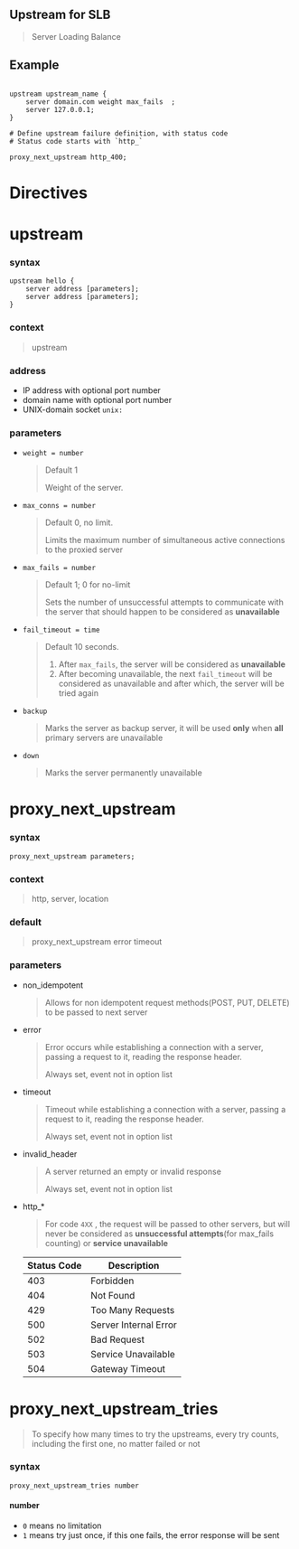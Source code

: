 Upstream for SLB
---

> Server Loading Balance

## Example

```nginx

upstream upstream_name {
    server domain.com weight max_fails  ;
    server 127.0.0.1;
}

# Define upstream failure definition, with status code
# Status code starts with `http_`

proxy_next_upstream http_400;

```

Directives
===

# upstream

### syntax

```nginx
upstream hello {
    server address [parameters];
    server address [parameters];
}
```

### context

> upstream

### address

- IP address with optional port number
- domain name with optional port number
- UNIX-domain socket `unix:`

### parameters

- `weight = number`

    > Default 1
    > 
    > Weight of the server.

- `max_conns = number`

    > Default 0, no limit.
    >
    > Limits the maximum number of simultaneous active connections to the proxied server

- `max_fails = number`

    > Default 1; 0 for no-limit
    > 
    > Sets the number of unsuccessful attempts to communicate with the server that should happen to be considered as **unavailable**

- `fail_timeout = time`

    > Default 10 seconds.
    > 
    > 1. After `max_fails`, the server will be considered as **unavailable**
    > 2. After becoming unavailable, the next `fail_timeout` will be considered as unavailable and after which, the server will be tried again

- `backup`

    > Marks the server as backup server, it will be used **only** when **all** primary servers are unavailable

- `down`
    
    > Marks the server permanently unavailable

# proxy_next_upstream

### syntax
    
```nginx
proxy_next_upstream parameters;
```

### context

> http, server, location

### default

> proxy_next_upstream error timeout

### parameters

- non_idempotent
    
    > Allows for non idempotent request methods(POST, PUT, DELETE) to be passed to next server

- error
    
    > Error occurs while establishing a connection with a server,
    > passing a request to it, reading the response header.
    > 
    > Always set, event not in option list

- timeout

    > Timeout while establishing a connection with a server,
    > passing a request to it, reading the response header.
    > 
    > Always set, event not in option list

- invalid_header

    > A server returned an empty or invalid response
    > 
    > Always set, event not in option list

- http_*
    
    > For code `4XX` , the request will be passed to other servers,
    > but will never be considered as
    > **unsuccessful attempts**(for max_fails counting)
    > or **service unavailable**

    Status Code |Description
    ---         |---
    403         |Forbidden
    404         |Not Found
    429         |Too Many Requests
    500         |Server Internal Error
    502         |Bad Request
    503         |Service Unavailable
    504         |Gateway Timeout

# proxy_next_upstream_tries

> To specify how many times to try the upstreams, every try counts, including the first one, no matter failed or not

### syntax

```nginx
proxy_next_upstream_tries number
```

#### number

- `0` means no limitation
- `1` means try just once, if this one fails, the error response will be sent

